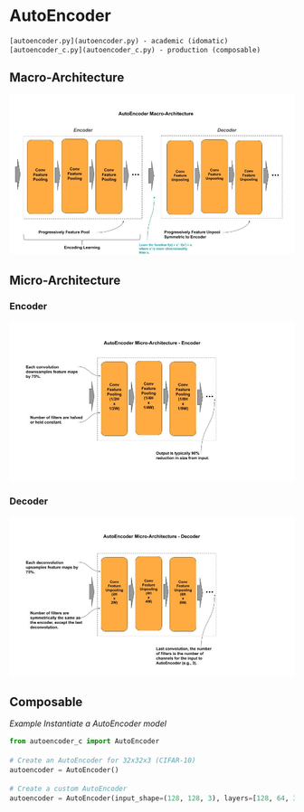 
# AutoEncoder

    [autoencoder.py](autoencoder.py) - academic (idomatic)
    [autoencoder_c.py](autoencoder_c.py) - production (composable)


## Macro-Architecture

<img src='macro.jpg'>

## Micro-Architecture 

### Encoder

<img src='encoder.jpg'>

### Decoder

<img src="decoder.jpg">


## Composable

*Example Instantiate a AutoEncoder model*

```python
from autoencoder_c import AutoEncoder

# Create an AutoEncoder for 32x32x3 (CIFAR-10)
autoencoder = AutoEncoder()

# Create a custom AutoEncoder
autoencoder = AutoEncoder(input_shape=(128, 128, 3), layers=[128, 64, 32])
```
